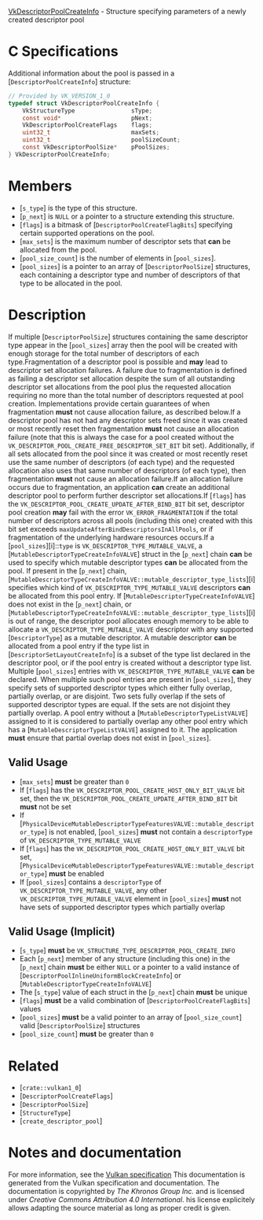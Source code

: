 [VkDescriptorPoolCreateInfo](https://www.khronos.org/registry/vulkan/specs/1.3-extensions/man/html/VkDescriptorPoolCreateInfo.html) - Structure specifying parameters of a newly created descriptor pool

# C Specifications
Additional information about the pool is passed in a
[`DescriptorPoolCreateInfo`] structure:
```c
// Provided by VK_VERSION_1_0
typedef struct VkDescriptorPoolCreateInfo {
    VkStructureType                sType;
    const void*                    pNext;
    VkDescriptorPoolCreateFlags    flags;
    uint32_t                       maxSets;
    uint32_t                       poolSizeCount;
    const VkDescriptorPoolSize*    pPoolSizes;
} VkDescriptorPoolCreateInfo;
```

# Members
- [`s_type`] is the type of this structure.
- [`p_next`] is `NULL` or a pointer to a structure extending this structure.
- [`flags`] is a bitmask of [`DescriptorPoolCreateFlagBits`] specifying certain supported operations on the pool.
- [`max_sets`] is the maximum number of descriptor sets that  **can**  be allocated from the pool.
- [`pool_size_count`] is the number of elements in [`pool_sizes`].
- [`pool_sizes`] is a pointer to an array of [`DescriptorPoolSize`] structures, each containing a descriptor type and number of descriptors of that type to be allocated in the pool.

# Description
If multiple [`DescriptorPoolSize`] structures containing the same
descriptor type appear in the [`pool_sizes`] array then the pool will be
created with enough storage for the total number of descriptors of each
type.Fragmentation of a descriptor pool is possible and  **may**  lead to descriptor
set allocation failures.
A failure due to fragmentation is defined as failing a descriptor set
allocation despite the sum of all outstanding descriptor set allocations
from the pool plus the requested allocation requiring no more than the total
number of descriptors requested at pool creation.
Implementations provide certain guarantees of when fragmentation  **must**  not
cause allocation failure, as described below.If a descriptor pool has not had any descriptor sets freed since it was
created or most recently reset then fragmentation  **must**  not cause an
allocation failure (note that this is always the case for a pool created
without the `VK_DESCRIPTOR_POOL_CREATE_FREE_DESCRIPTOR_SET_BIT` bit
set).
Additionally, if all sets allocated from the pool since it was created or
most recently reset use the same number of descriptors (of each type) and
the requested allocation also uses that same number of descriptors (of each
type), then fragmentation  **must**  not cause an allocation failure.If an allocation failure occurs due to fragmentation, an application  **can** 
create an additional descriptor pool to perform further descriptor set
allocations.If [`flags`] has the `VK_DESCRIPTOR_POOL_CREATE_UPDATE_AFTER_BIND_BIT`
bit set, descriptor pool creation  **may**  fail with the error
`VK_ERROR_FRAGMENTATION` if the total number of descriptors across all
pools (including this one) created with this bit set exceeds
`maxUpdateAfterBindDescriptorsInAllPools`, or if fragmentation of the
underlying hardware resources occurs.If a [`pool_sizes`][i]::`type` is
`VK_DESCRIPTOR_TYPE_MUTABLE_VALVE`, a
[`MutableDescriptorTypeCreateInfoVALVE`] struct in the [`p_next`] chain
 **can**  be used to specify which mutable descriptor types  **can**  be allocated
from the pool.
If present in the [`p_next`] chain,
[`MutableDescriptorTypeCreateInfoVALVE::mutable_descriptor_type_lists`][i]
specifies which kind of `VK_DESCRIPTOR_TYPE_MUTABLE_VALVE` descriptors
 **can**  be allocated from this pool entry.
If [`MutableDescriptorTypeCreateInfoVALVE`] does not exist in the
[`p_next`] chain, or
[`MutableDescriptorTypeCreateInfoVALVE::mutable_descriptor_type_lists`][i]
is out of range, the descriptor pool allocates enough memory to be able to
allocate a `VK_DESCRIPTOR_TYPE_MUTABLE_VALVE` descriptor with any
supported [`DescriptorType`] as a mutable descriptor.
A mutable descriptor  **can**  be allocated from a pool entry if the type list in
[`DescriptorSetLayoutCreateInfo`] is a subset of the type list declared
in the descriptor pool, or if the pool entry is created without a descriptor
type list.
Multiple [`pool_sizes`] entries with
`VK_DESCRIPTOR_TYPE_MUTABLE_VALVE` **can**  be declared.
When multiple such pool entries are present in [`pool_sizes`], they
specify sets of supported descriptor types which either fully overlap,
partially overlap, or are disjoint.
Two sets fully overlap if the sets of supported descriptor types are equal.
If the sets are not disjoint they partially overlap.
A pool entry without a [`MutableDescriptorTypeListVALVE`] assigned to it
is considered to partially overlap any other pool entry which has a
[`MutableDescriptorTypeListVALVE`] assigned to it.
The application  **must**  ensure that partial overlap does not exist in
[`pool_sizes`].
## Valid Usage
-  [`max_sets`] **must**  be greater than `0`
-    If [`flags`] has the `VK_DESCRIPTOR_POOL_CREATE_HOST_ONLY_BIT_VALVE` bit set, then the `VK_DESCRIPTOR_POOL_CREATE_UPDATE_AFTER_BIND_BIT` bit  **must**  not be set
-    If [`PhysicalDeviceMutableDescriptorTypeFeaturesVALVE::mutable_descriptor_type`] is not enabled, [`pool_sizes`] **must**  not contain a `descriptorType` of `VK_DESCRIPTOR_TYPE_MUTABLE_VALVE`
-    If [`flags`] has the `VK_DESCRIPTOR_POOL_CREATE_HOST_ONLY_BIT_VALVE` bit set, [`PhysicalDeviceMutableDescriptorTypeFeaturesVALVE::mutable_descriptor_type`] **must**  be enabled
-    If [`pool_sizes`] contains a `descriptorType` of `VK_DESCRIPTOR_TYPE_MUTABLE_VALVE`, any other `VK_DESCRIPTOR_TYPE_MUTABLE_VALVE` element in [`pool_sizes`] **must**  not have sets of supported descriptor types which partially overlap

## Valid Usage (Implicit)
-  [`s_type`] **must**  be `VK_STRUCTURE_TYPE_DESCRIPTOR_POOL_CREATE_INFO`
-    Each [`p_next`] member of any structure (including this one) in the [`p_next`] chain  **must**  be either `NULL` or a pointer to a valid instance of [`DescriptorPoolInlineUniformBlockCreateInfo`] or [`MutableDescriptorTypeCreateInfoVALVE`]
-    The [`s_type`] value of each struct in the [`p_next`] chain  **must**  be unique
-  [`flags`] **must**  be a valid combination of [`DescriptorPoolCreateFlagBits`] values
-  [`pool_sizes`] **must**  be a valid pointer to an array of [`pool_size_count`] valid [`DescriptorPoolSize`] structures
-  [`pool_size_count`] **must**  be greater than `0`

# Related
- [`crate::vulkan1_0`]
- [`DescriptorPoolCreateFlags`]
- [`DescriptorPoolSize`]
- [`StructureType`]
- [`create_descriptor_pool`]

# Notes and documentation
For more information, see the [Vulkan specification](https://www.khronos.org/registry/vulkan/specs/1.3-extensions/html/vkspec.html)
This documentation is generated from the Vulkan specification and documentation.
The documentation is copyrighted by *The Khronos Group Inc.* and is licensed under *Creative Commons Attribution 4.0 International*.
his license explicitely allows adapting the source material as long as proper credit is given.
        